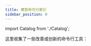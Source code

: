 ```yaml
---
title: 摩登命令行索引
sidebar_position: 0
---
```


import Catalog from './Catalog';

这里收集了一些改善或创新的命令行工具：

<Catalog />
